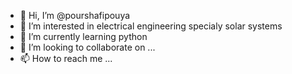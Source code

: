 - 👋 Hi, I’m @pourshafipouya
- 👀 I’m interested in electrical engineering specialy solar systems
- 🌱 I’m currently learning python
- 💞️ I’m looking to collaborate on ...
- 📫 How to reach me ...

<!---
pourshafipouya/pourshafipouya is a ✨ special ✨ repository because its `README.md` (this file) appears on your GitHub profile.
You can click the Preview link to take a look at your changes.
--->
